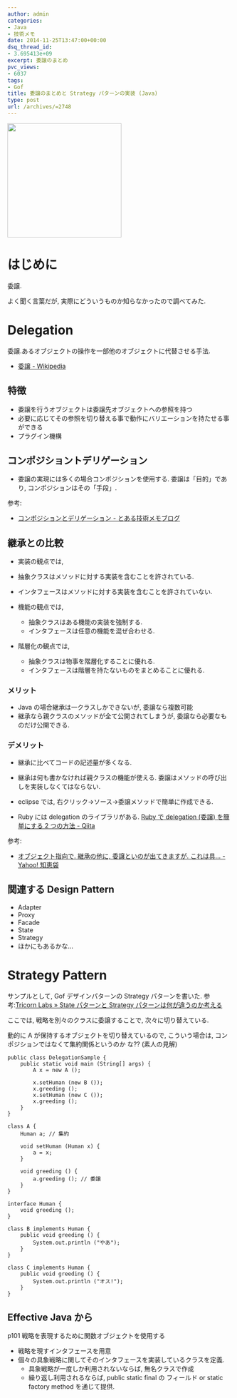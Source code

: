 ```yaml
---
author: admin
categories:
- Java
- 技術メモ
date: 2014-11-25T13:47:00+00:00
dsq_thread_id:
- 3.695413e+09
excerpt: 委譲のまとめ
pvc_views:
- 6037
tags:
- Gof
title: 委譲のまとめと Strategy パターンの実装 (Java)
type: post
url: /archives/=2748
---
```


<a href="https://futurismo.biz/wp-content/uploads/java.png"><img alt="" src="https://futurismo.biz/wp-content/uploads/java.png" width="256" height="256" /></a>

はじめに
========

委譲.

よく聞く言葉だが, 実際にどういうものか知らなかったので調べてみた.

Delegation
==========

委譲.あるオブジェクトの操作を一部他のオブジェクトに代替させる手法.

-   [委譲 - Wikipedia](http://ja.wikipedia.org/wiki/%E5%A7%94%E8%AD%B2)

特徴
----

-   委譲を行うオブジェクトは委譲先オブジェクトへの参照を持つ
-   必要に応じてその参照を切り替える事で動作にバリエーションを持たせる事ができる
-   プラグイン機構

コンポジショントデリゲーション
------------------------------

-   委譲の実現には多くの場合コンポジションを使用する.
    委譲は「目的」であり, コンポジションはその「手段」.

参考:

-   [コンポジションとデリゲーション -
    とある技術メモブログ](http://d.hatena.ne.jp/earu/20100525/1274794979)

継承との比較
------------

-   実装の観点では,
-   抽象クラスはメソッドに対する実装を含むことを許されている.
-   インタフェースはメソッドに対する実装を含むことを許されていない.

-   機能の観点では,
    -   抽象クラスはある機能の実装を強制する.
    -   インタフェースは任意の機能を混ぜ合わせる.
-   階層化の観点では,
    -   抽象クラスは物事を階層化することに優れる.
    -   インタフェースは階層を持たないものをまとめることに優れる.

### メリット

-   Java の場合継承は一クラスしかできないが, 委譲なら複数可能
-   継承なら親クラスのメソッドが全て公開されてしまうが,
    委譲なら必要なものだけ公開できる.

### デメリット

-   継承に比べてコードの記述量が多くなる.
-   継承は何も書かなければ親クラスの機能が使える.
    委譲はメソッドの呼び出しを実装しなくてはならない.

-   eclipse では, 右クリック→ソース→委譲メソッドで簡単に作成できる.
-   Ruby には delegation のライブラリがある. [Ruby で delegation (委譲)
    を簡単にする 2 つの方法 -
    Qiita](http://qiita.com/w650/items/671cc9c49b2ebf60620d)

参考:

-   [オブジェクト指向で. 継承の他に, 委譲といのが出てきますが.
    これは具... - Yahoo!
    知恵袋](http://detail.chiebukuro.yahoo.co.jp/qa/question_detail/q14103428069)

関連する Design Pattern
-----------------------

-   Adapter
-   Proxy
-   Facade
-   State
-   Strategy
-   ほかにもあるかな...

Strategy Pattern
================

サンプルとして, Gof デザインパターンの Strategy パターンを書いた.
参考:[Tricorn Labs » State パターンと Strategy
パターンは何が違うのか考える](http://lab.tricorn.co.jp/toda/1088)

ここでは, 戦略を別々のクラスに委譲することで, 次々に切り替えている.

動的に A が保持するオブジェクトを切り替えているので, こういう場合は,
コンポジションではなくて集約関係というのか な?? (素人の見解)

``` {.java}
public class DelegationSample {
    public static void main (String[] args) {
        A x = new A ();

        x.setHuman (new B ());
        x.greeding ();
        x.setHuman (new C ());
        x.greeding ();
    }
}

class A {
    Human a; // 集約

    void setHuman (Human x) {
        a = x;
    }

    void greeding () {
        a.greeding (); // 委譲
    }
}

interface Human {
    void greeding ();
}

class B implements Human {
    public void greeding () {
        System.out.println ("やあ");
    }
}

class C implements Human {
    public void greeding () {
        System.out.println ("オス!");
    }
}
```

Effective Java から
-------------------

p101 戦略を表現するために関数オブジェクトを使用する

-   戦略を現すインタフェースを用意
-   個々の具象戦略に関してそのインタフェースを実装しているクラスを定義.
    -   具象戦略が一度しか利用されないならば, 無名クラスで作成
    -   繰り返し利用されるならば, public static final の フィールド or
        static factory method を通じて提供.

